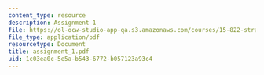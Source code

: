 ```yaml
---
content_type: resource
description: Assignment 1
file: https://ol-ocw-studio-app-qa.s3.amazonaws.com/courses/15-822-strategic-marketing-measurement-fall-2002/1c03ea0c5e5ab5436772b057123a93c4_assignment_1.pdf
file_type: application/pdf
resourcetype: Document
title: assignment_1.pdf
uid: 1c03ea0c-5e5a-b543-6772-b057123a93c4
---
```

